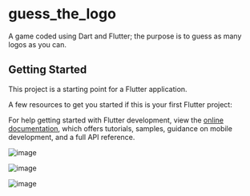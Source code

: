 # guess_the_logo

A game coded using Dart and Flutter; the purpose is to guess as many logos as you can.

## Getting Started

This project is a starting point for a Flutter application.

A few resources to get you started if this is your first Flutter project:


For help getting started with Flutter development, view the
[online documentation](https://docs.flutter.dev/), which offers tutorials,
samples, guidance on mobile development, and a full API reference.

![image](https://github.com/amalia001/Guess-the-logo-game/assets/79217037/08b32eb5-9082-43ae-931d-fab0442a3066)

![image](https://github.com/amalia001/Guess-the-logo-game/assets/79217037/4545cd7d-5299-4b2e-b016-4594b9c70bfa)

![image](https://github.com/amalia001/Guess-the-logo-game/assets/79217037/2205613a-0e0d-45de-a763-0bbde6a48315)



